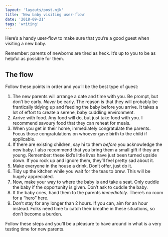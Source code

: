 ```yaml
---
layout: 'layouts/post.njk'
title: 'New baby visiting user-flow'
date: '2018-09-21'
tags: 'writing'
---
```


Here’s a handy user-flow to make sure that you’re a good guest when visiting a new baby. 

Remember: parents of newborns are tired as heck. It’s up to you to be as helpful as possible for them.

## The flow

Follow these points in order and you’ll be the best type of guest:

1. The new parents will arrange a date and time with you. Be prompt, but don’t be early. _Never_ be early. The reason is that they will probably be frantically tidying up and feeding the baby before you arrive. It takes a lot of effort to create a serene, baby cuddling environment.
1. Arrive with food. Any food will do, but just take food with you. I recommend savoury food that they can reheat for meals.
1. When you get in their home, immediately congratulate the parents. Focus those congratulations on whoever gave birth to the child if applicable.
1. If there are existing children, say hi to them _before_ you acknowledge the new baby. I also recommend that you bring them a small gift if they are young. Remember: these kid’s little lives have just been turned upside down. If you rock up and ignore them, they’ll feel pretty sad about it.
1. Make everyone in the house a drink. Don’t offer, just do it.
1. Tidy up the kitchen while you wait for the teas to brew. This will be hugely appreciated.
1. Now, make your way to where the baby is and take a seat. Only cuddle the baby if the opportunity is given. Don’t ask to cuddle the baby.
1. If the baby cries, hand them to the parents _immediately_. There’s no room for a “hero” here.
1. Don’t stay for any longer than 2 hours. If you can, aim for an hour instead. Folks need time to catch their breathe in these situations, so don’t become a burden.

Follow these steps and you’ll be a pleasure to have around in what is a very testing time for new parents. 
